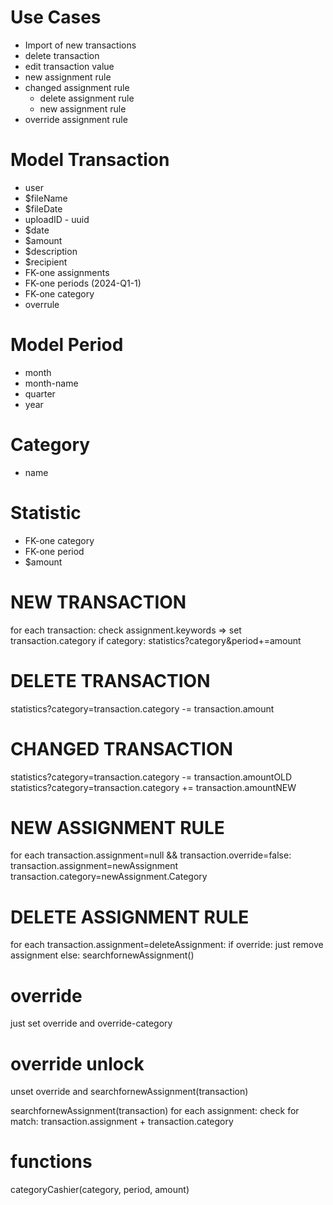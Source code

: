 # Use Cases
* Import of new transactions
* delete transaction
* edit transaction value
* new assignment rule
* changed assignment rule
    * delete assignment rule
    * new assignment rule
* override assignment rule

# Model Transaction
* user
* $fileName
* $fileDate
* uploadID - uuid
* $date
* $amount
* $description
* $recipient
* FK-one assignments
* FK-one periods (2024-Q1-1)
* FK-one category
* overrule

# Model Period
* month
* month-name
* quarter
* year

# Category
* name

# Statistic
* FK-one category
* FK-one period
* $amount

# NEW TRANSACTION
for each transaction:
    check assignment.keywords => 
        set transaction.category
        if category:
            statistics?category&period+=amount

# DELETE TRANSACTION
statistics?category=transaction.category -= transaction.amount

# CHANGED TRANSACTION
statistics?category=transaction.category -= transaction.amountOLD
statistics?category=transaction.category += transaction.amountNEW

# NEW ASSIGNMENT RULE
for each transaction.assignment=null && transaction.override=false:
    transaction.assignment=newAssignment
    transaction.category=newAssignment.Category

# DELETE ASSIGNMENT RULE
for each transaction.assignment=deleteAssignment:
    if override:
        just remove assignment
    else:
        searchfornewAssignment()

# override
just set override and override-category

# override unlock
unset override and searchfornewAssignment(transaction)

searchfornewAssignment(transaction)
for each assignment:
    check for match:
        transaction.assignment + transaction.category
    
# functions
categoryCashier(category, period, amount)



